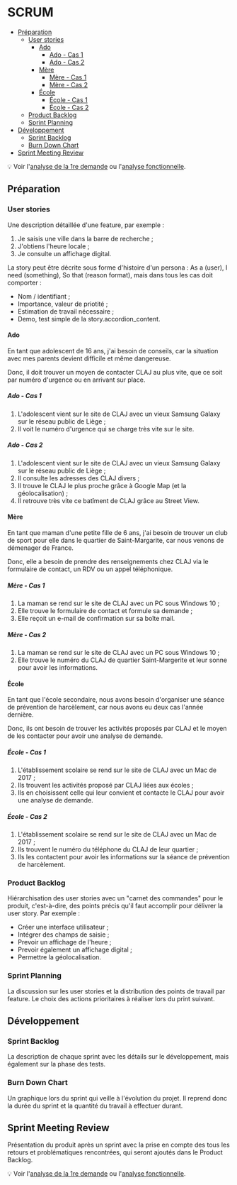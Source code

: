 <!-- omit in toc -->
# SCRUM

- [Préparation](#préparation)
  - [User stories](#user-stories)
    - [Ado](#ado)
      - [Ado - Cas 1](#ado---cas-1)
      - [Ado - Cas 2](#ado---cas-2)
    - [Mère](#mère)
      - [Mère - Cas 1](#mère---cas-1)
      - [Mère - Cas 2](#mère---cas-2)
    - [École](#école)
      - [École - Cas 1](#école---cas-1)
      - [École - Cas 2](#école---cas-2)
  - [Product Backlog](#product-backlog)
  - [Sprint Planning](#sprint-planning)
- [Développement](#développement)
  - [Sprint Backlog](#sprint-backlog)
  - [Burn Down Chart](#burn-down-chart)
- [Sprint Meeting Review](#sprint-meeting-review)

:bulb: Voir l'[analyse de la 1re demande](ReadMe.md) ou l'[analyse fonctionnelle](AnalyseFonctionnelle.md).

## Préparation

### User stories

Une description détaillée d'une feature, par exemple :

1. Je saisis une ville dans la barre de recherche ;
2. J'obtiens l'heure locale ;
3. Je consulte un affichage digital.

La story peut être décrite sous forme d'histoire d'un persona : As a (user), I need (something), So that (reason format), mais dans tous les cas doit comporter :

- Nom / identifiant ;
- Importance, valeur de priotité ;
- Estimation de travail nécessaire ;
- Demo, test simple de la story.accordion_content.

#### Ado

En tant que adolescent de 16 ans, j'ai besoin de conseils, car la situation avec mes parents devient difficile et même dangereuse.

Donc, il doit trouver un moyen de contacter CLAJ au plus vite, que ce soit par numéro d'urgence ou en arrivant sur place.

##### Ado - Cas 1

1. L'adolescent vient sur le site de CLAJ avec un vieux Samsung Galaxy sur le réseau public de Liège ;
2. Il voit le numéro d'urgence qui se charge très vite sur le site.

##### Ado - Cas 2

1. L'adolescent vient sur le site de CLAJ avec un vieux Samsung Galaxy sur le réseau public de Liège ;
2. Il consulte les adresses des CLAJ divers ;
3. Il trouve le CLAJ le plus proche grâce à Google Map (et la géolocalisation) ;
4. Il retrouve très vite ce batîment de CLAJ grâce au Street View.

#### Mère

En tant que maman d'une petite fille de 6 ans, j'ai besoin de trouver un club de sport pour elle dans le quartier de Saint-Margarite, car nous venons de démenager de France.

Donc, elle a besoin de prendre des renseignements chez CLAJ via le formulaire de contact, un RDV ou un appel téléphonique.

##### Mère - Cas 1

1. La maman se rend sur le site de CLAJ avec un PC sous Windows 10 ;
2. Elle trouve le formulaire de contact et formule sa demande ;
3. Elle reçoit un e-mail de confirmation sur sa boîte mail.

##### Mère - Cas 2

1. La maman se rend sur le site de CLAJ avec un PC sous Windows 10 ;
2. Elle trouve le numéro du CLAJ de quartier Saint-Margerite et leur sonne pour avoir les informations.

#### École

En tant que l'école secondaire, nous avons besoin d'organiser une séance de prévention de harcèlement, car nous avons eu deux cas l'année dernière.

Donc, ils ont besoin de trouver les activités proposés par CLAJ et le moyen de les contacter pour avoir une analyse de demande.

##### École - Cas 1

1. L'établissement scolaire se rend sur le site de CLAJ avec un Mac de 2017 ;
2. Ils trouvent les activités proposé par CLAJ liées aux écoles ;
3. Ils en choisissent celle qui leur convient et contacte le CLAJ pour avoir une analyse de demande.

##### École - Cas 2

1. L'établissement scolaire se rend sur le site de CLAJ avec un Mac de 2017 ;
2. Ils trouvent le numéro du téléphone du CLAJ de leur quartier ;
3. Ils les contactent pour avoir les informations sur la séance de prévention de harcèlement.

### Product Backlog

Hiérarchisation des user stories avec un "carnet des commandes" pour le produit, c'est-à-dire, des points précis qu'il faut accomplir pour délivrer la user story. Par exemple :

- Créer une interface utilisateur ;
- Intégrer des champs de saisie ;
- Prevoir un affichage de l'heure ;
- Prevoir également un affichage digital ;
- Permettre la géolocalisation.

### Sprint Planning

La discussion sur les user stories et la distribution des points de travail par feature. Le choix des actions prioritaires à réaliser lors du print suivant.

## Développement

### Sprint Backlog

La description de chaque sprint avec les détails sur le développement, mais également sur la phase des tests.

### Burn Down Chart

Un graphique lors du sprint qui veille à l'évolution du projet. Il reprend donc la durée du sprint et la quantité du travail à effectuer durant.

## Sprint Meeting Review

Présentation du produit après un sprint avec la prise en compte des tous les retours et problématiques rencontrées, qui seront ajoutés dans le Product Backlog.

:bulb: Voir l'[analyse de la 1re demande](ReadMe.md) ou l'[analyse fonctionnelle](AnalyseFonctionnelle.md).
